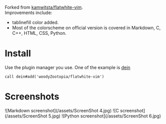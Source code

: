 Forked from  [kamwitsta/flatwhite-vim](https://github.com/kamwitsta/flatwhite-vim).\
Improvements include:
*   tablinefill color added.
*   Most of the colorscheme on official version is covered in Markdown, C, C++, HTML, CSS, Python.

# Install
Use the plugin manager you use.
One of the example is [dein](https://github.com/Shougo/dein.vim)
```vim
call dein#add('woodyZootopia/flatwhite-vim')
```

# Screenshots
![Markdown screenshot](/assets/ScreenShot 4.jpg)
![C screenshot](/assets/ScreenShot 5.jpg)
![Python screenshot](/assets/ScreenShot 6.jpg)
